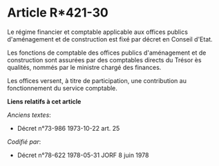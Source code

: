 # Article R*421-30

Le régime financier et comptable applicable aux offices publics d'aménagement et de construction est fixé par décret en
Conseil d'Etat.

Les fonctions de comptable des offices publics d'aménagement et de construction sont assurées par des comptables directs du
Trésor ès qualités, nommés par le ministre chargé des finances.

Les offices versent, à titre de participation, une contribution au fonctionnement du service comptable.

**Liens relatifs à cet article**

_Anciens textes_:

  - Décret n°73-986 1973-10-22 art. 25

_Codifié par_:

  - Décret n°78-622 1978-05-31 JORF 8 juin 1978
